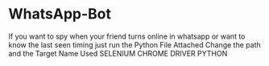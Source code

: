 # WhatsApp-Bot
If you want to spy when your friend turns online in whatsapp or want to know the last seen timing just run the Python File Attached
Change the path and the Target Name 
Used
SELENIUM
CHROME DRIVER
PYTHON
